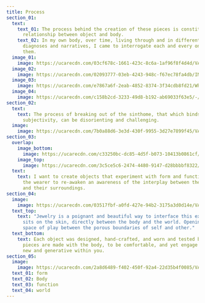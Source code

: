 ```yaml
---
title: Process
section_01:
  text:
    text_01: The process behind the creation of these pieces is constituted by a
      relationship between object and body.
    text_02: In my own body, over time, living through and in different identities,
      diagnoses and narratives, I came to interrogate each and every one of
      them.
  image_01:
    image: https://ucarecdn.com/03cf678c-1661-423c-8c6a-1af96f8f4d4d/VALERIE_CRAWFORD_OUTPUT-10.JPG
  image_02:
    image: https://ucarecdn.com/02093777-03eb-4243-948c-f67ec78fa4db/IMG_2612 2-1.jpg
  image_03:
    image: https://ucarecdn.com/e7867a6f-2eab-4852-8374-3f34cdb8fd21/White-Text-Rotating.gif
  image_04:
    image: https://ucarecdn.com/c158b2cd-3233-49d8-b192-ab69033f63e5/-/crop/3648x4005/0,756/-/preview/VALERIE_CRAWFORD_OUTPUT-9.JPG
section_02:
  text:
    text: The process of breaking out of the sinthome, that which binds us into
      subjectivity, can be disorienting and challenging.
  image:
    image: https://ucarecdn.com/7b0a88d6-3e3d-430f-9955-3d27e7899f45/VALERIE_CRAWFORD_OUTPUT-6.JPG
section_03:
  overlap:
    image_bottom:
      image: https://ucarecdn.com/c33250bc-dc85-4d5f-b073-10413b0861cf/VALERIE_CRAWFORD_OUTPUT-11.JPG
    image_top:
      image: https://ucarecdn.com/3c5ce5c6-2474-4480-9147-d28bbbbf8322/VALERIE_CRAWFORD_OUTPUT-2.JPG
  text:
    text: I want to create objects that experiment with form and function, allowing
      the wearer to re-awaken an awareness of the interplay between themselves
      and their surroundings.
section_04:
  image:
    image: https://ucarecdn.com/03517fbf-a0fd-427e-94b2-3175a3d0d14e/VALERIE_CRAWFORD_OUTPUT-18.JPG
  text_top:
    text: "Jewelry is a poignant and beautiful way to interface this experience: it
      sits on the skin, directly between the body and the world. Opening up the
      space of play between the porous boundaries of self and other."
  text_bottom:
    text: Each object was designed, hand-crafted, and worn and tested by me. The
      pieces are made with the body, to be comfortable, and yet engage something
      new and generative within you.
section_05:
  image:
    image: https://ucarecdn.com/2a8d6489-f402-450f-92a4-22d35b4f0085/VALERIE_CRAWFORD_OUTPUT-12.JPG
  text_01: form
  text_02: Body
  text_03: function
  text_04: world
---
```


